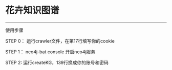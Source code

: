 # 花卉知识图谱

------

使用步骤

STEP 0： 运行crawler文件，在第17行填写你的cookie

STEP 1： neo4j-bat console 开启neo4j服务

STEP 2:	运行createKG，139行换成你的账号和密码 